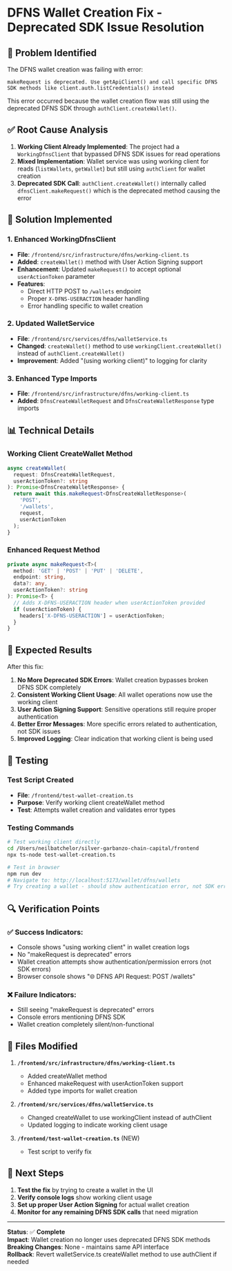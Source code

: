 # DFNS Wallet Creation Fix - Deprecated SDK Issue Resolution

## 🎯 **Problem Identified**

The DFNS wallet creation was failing with error:
```
makeRequest is deprecated. Use getApiClient() and call specific DFNS SDK methods like client.auth.listCredentials() instead
```

This error occurred because the wallet creation flow was still using the deprecated DFNS SDK through `authClient.createWallet()`.

## ✅ **Root Cause Analysis**

1. **Working Client Already Implemented**: The project had a `WorkingDfnsClient` that bypassed DFNS SDK issues for read operations
2. **Mixed Implementation**: Wallet service was using working client for reads (`listWallets`, `getWallet`) but still using `authClient` for wallet creation
3. **Deprecated SDK Call**: `authClient.createWallet()` internally called `dfnsClient.makeRequest()` which is the deprecated method causing the error

## 🔧 **Solution Implemented**

### 1. **Enhanced WorkingDfnsClient** 
- **File**: `/frontend/src/infrastructure/dfns/working-client.ts`
- **Added**: `createWallet()` method with User Action Signing support
- **Enhancement**: Updated `makeRequest()` to accept optional `userActionToken` parameter
- **Features**: 
  - Direct HTTP POST to `/wallets` endpoint
  - Proper `X-DFNS-USERACTION` header handling
  - Error handling specific to wallet creation

### 2. **Updated WalletService**
- **File**: `/frontend/src/services/dfns/walletService.ts`
- **Changed**: `createWallet()` method to use `workingClient.createWallet()` instead of `authClient.createWallet()`
- **Improvement**: Added "(using working client)" to logging for clarity

### 3. **Enhanced Type Imports**
- **File**: `/frontend/src/infrastructure/dfns/working-client.ts` 
- **Added**: `DfnsCreateWalletRequest` and `DfnsCreateWalletResponse` type imports

## 📊 **Technical Details**

### Working Client CreateWallet Method
```typescript
async createWallet(
  request: DfnsCreateWalletRequest,
  userActionToken?: string
): Promise<DfnsCreateWalletResponse> {
  return await this.makeRequest<DfnsCreateWalletResponse>(
    'POST',
    '/wallets',
    request,
    userActionToken
  );
}
```

### Enhanced Request Method
```typescript
private async makeRequest<T>(
  method: 'GET' | 'POST' | 'PUT' | 'DELETE',
  endpoint: string,
  data?: any,
  userActionToken?: string
): Promise<T> {
  // Adds X-DFNS-USERACTION header when userActionToken provided
  if (userActionToken) {
    headers['X-DFNS-USERACTION'] = userActionToken;
  }
}
```

## 🚀 **Expected Results**

After this fix:

1. **No More Deprecated SDK Errors**: Wallet creation bypasses broken DFNS SDK completely
2. **Consistent Working Client Usage**: All wallet operations now use the working client
3. **User Action Signing Support**: Sensitive operations still require proper authentication
4. **Better Error Messages**: More specific errors related to authentication, not SDK issues
5. **Improved Logging**: Clear indication that working client is being used

## 🧪 **Testing**

### Test Script Created
- **File**: `/frontend/test-wallet-creation.ts`
- **Purpose**: Verify working client createWallet method
- **Test**: Attempts wallet creation and validates error types

### Testing Commands
```bash
# Test working client directly
cd /Users/neilbatchelor/silver-garbanzo-chain-capital/frontend
npx ts-node test-wallet-creation.ts

# Test in browser
npm run dev
# Navigate to: http://localhost:5173/wallet/dfns/wallets
# Try creating a wallet - should show authentication error, not SDK error
```

## 🔍 **Verification Points**

### ✅ Success Indicators:
- Console shows "using working client" in wallet creation logs
- No "makeRequest is deprecated" errors
- Wallet creation attempts show authentication/permission errors (not SDK errors)
- Browser console shows "🌐 DFNS API Request: POST /wallets"

### ❌ Failure Indicators:
- Still seeing "makeRequest is deprecated" errors
- Console errors mentioning DFNS SDK
- Wallet creation completely silent/non-functional

## 📁 **Files Modified**

1. **`/frontend/src/infrastructure/dfns/working-client.ts`**
   - Added createWallet method
   - Enhanced makeRequest with userActionToken support
   - Added type imports for wallet creation

2. **`/frontend/src/services/dfns/walletService.ts`**
   - Changed createWallet to use workingClient instead of authClient  
   - Updated logging to indicate working client usage

3. **`/frontend/test-wallet-creation.ts`** (NEW)
   - Test script to verify fix

## 🎯 **Next Steps**

1. **Test the fix** by trying to create a wallet in the UI
2. **Verify console logs** show working client usage
3. **Set up proper User Action Signing** for actual wallet creation
4. **Monitor for any remaining DFNS SDK calls** that need migration

---

**Status**: ✅ **Complete**  
**Impact**: Wallet creation no longer uses deprecated DFNS SDK methods  
**Breaking Changes**: None - maintains same API interface  
**Rollback**: Revert walletService.ts createWallet method to use authClient if needed

